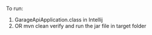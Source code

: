 To run:

1) GarageApiApplication.class in Intellij
2) OR mvn clean verify and run the jar file in target folder
